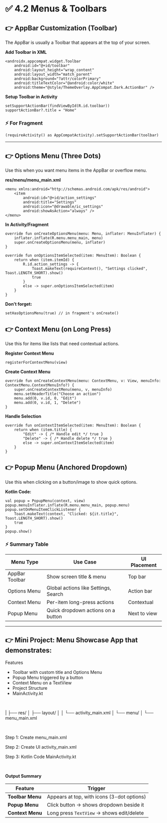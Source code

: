# ✅ 4.2 Menus & Toolbars

## 👉 AppBar Customization (Toolbar)

The AppBar is usually a Toolbar that appears at the top of your screen.

**Add Toolbar in XML**

```
<androidx.appcompat.widget.Toolbar
    android:id="@+id/toolbar"
    android:layout_height="wrap_content"
    android:layout_width="match_parent"
    android:background="?attr/colorPrimary"
    android:titleTextColor="@android:color/white"
    android:theme="@style/ThemeOverlay.AppCompat.Dark.ActionBar" />
```

**Setup Toolbar in Activity**

```
setSupportActionBar(findViewById(R.id.toolbar))
supportActionBar?.title = "Home"
```

### ⚡ For Fragment

```
(requireActivity() as AppCompatActivity).setSupportActionBar(toolbar)
```

---

## 👉 Options Menu (Three Dots)

Use this when you want menu items in the AppBar or overflow menu.

**res/menu/menu_main.xml**

```
<menu xmlns:android="http://schemas.android.com/apk/res/android">
    <item
        android:id="@+id/action_settings"
        android:title="Settings"
        android:icon="@drawable/ic_settings"
        android:showAsAction="always" />
</menu>
```

**In Activity/Fragment**

```
override fun onCreateOptionsMenu(menu: Menu, inflater: MenuInflater) {
    inflater.inflate(R.menu.menu_main, menu)
    super.onCreateOptionsMenu(menu, inflater)
}

override fun onOptionsItemSelected(item: MenuItem): Boolean {
    return when (item.itemId) {
        R.id.action_settings -> {
            Toast.makeText(requireContext(), "Settings clicked", Toast.LENGTH_SHORT).show()
            true
        }
        else -> super.onOptionsItemSelected(item)
    }
}
```

**Don’t forget:**

```
setHasOptionsMenu(true) // in fragment's onCreate()
```

## 👉 Context Menu (on Long Press)

Use this for items like lists that need contextual actions.

**Register Context Menu**

```
registerForContextMenu(view)
```

**Create Context Menu**

```
override fun onCreateContextMenu(menu: ContextMenu, v: View, menuInfo: ContextMenu.ContextMenuInfo?) {
    super.onCreateContextMenu(menu, v, menuInfo)
    menu.setHeaderTitle("Choose an action")
    menu.add(0, v.id, 0, "Edit")
    menu.add(0, v.id, 1, "Delete")
}
```

**Handle Selection**

```
override fun onContextItemSelected(item: MenuItem): Boolean {
    return when (item.title) {
        "Edit" -> { /* Handle edit */ true }
        "Delete" -> { /* Handle delete */ true }
        else -> super.onContextItemSelected(item)
    }
}
```

## 👉 Popup Menu (Anchored Dropdown)

Use this when clicking on a button/image to show quick options.

**Kotlin Code:**

```
val popup = PopupMenu(context, view)
popup.menuInflater.inflate(R.menu.menu_main, popup.menu)
popup.setOnMenuItemClickListener {
    Toast.makeText(context, "Clicked: ${it.title}", Toast.LENGTH_SHORT).show()
    true
}
popup.show()
```

### ⚡ Summary Table

| Menu Type      | Use Case                             | UI Placement |
| -------------- | ------------------------------------ | ------------ |
| AppBar Toolbar | Show screen title & menu             | Top bar      |
| Options Menu   | Global actions like Settings, Search | Action bar   |
| Context Menu   | Per-item long-press actions          | Contextual   |
| Popup Menu     | Quick dropdown actions on a button   | Next to view |


---

## 👉 Mini Project: Menu Showcase App that demonstrates:

Features

- Toolbar with custom title and Options Menu
- Popup Menu triggered by a button
- Context Menu on a TextView
- Project Structure
- MainActivity.kt

<br>

|
├── res/
│   ├── layout/
│   │   └── activity_main.xml
│   └── menu/
│       └── menu_main.xml

<br>

Step 1: Create menu_main.xml

Step 2: Create UI activity_main.xml

Step 3: Kotlin Code MainActivity.kt

<br>

**Output Summary**

| Feature          | Trigger                                    |
| ---------------- | ------------------------------------------ |
| **Toolbar Menu** | Appears at top, with icons (3-dot options) |
| **Popup Menu**   | Click button → shows dropdown beside it    |
| **Context Menu** | Long press `TextView` → shows edit/delete  |
